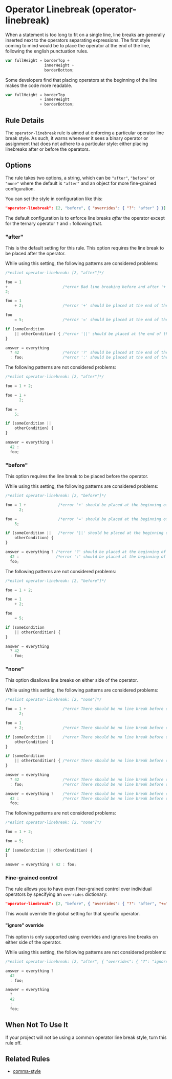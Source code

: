 # Operator Linebreak (operator-linebreak)

When a statement is too long to fit on a single line, line breaks are generally inserted next to the operators separating expressions. The first style coming to mind would be to place the operator at the end of the line, following the english punctuation rules.

```js
var fullHeight = borderTop +
                 innerHeight +
                 borderBottom;
```

Some developers find that placing operators at the beginning of the line makes the code more readable.

```js
var fullHeight = borderTop
               + innerHeight
               + borderBottom;
```

## Rule Details

The `operator-linebreak` rule is aimed at enforcing a particular operator line break style. As such, it warns whenever it sees a binary operator or assignment that does not adhere to a particular style: either placing linebreaks after or before the operators.

## Options

The rule takes two options, a string, which can be `"after"`, `"before"` or `"none"` where the default is `"after"` and an object for more fine-grained configuration.

You can set the style in configuration like this:

```json
"operator-linebreak": [2, "before", { "overrides": { "?": "after" } }]
```

The default configuration is to enforce line breaks _after_ the operator except for the ternary operator `?` and `:` following that.

### "after"

This is the default setting for this rule. This option requires the line break to be placed after the operator.

While using this setting, the following patterns are considered problems:

```js
/*eslint operator-linebreak: [2, "after"]*/

foo = 1
+                        /*error Bad line breaking before and after '+'.*/
2;

foo = 1
    + 2;                 /*error '+' should be placed at the end of the line.*/

foo
    = 5;                 /*error '=' should be placed at the end of the line.*/

if (someCondition
    || otherCondition) { /*error '||' should be placed at the end of the line.*/
}

answer = everything
  ? 42                   /*error '?' should be placed at the end of the line.*/
  : foo;                 /*error ':' should be placed at the end of the line.*/
```

The following patterns are not considered problems:

```js
/*eslint operator-linebreak: [2, "after"]*/

foo = 1 + 2;

foo = 1 +
      2;

foo =
    5;

if (someCondition ||
    otherCondition) {
}

answer = everything ?
  42 :
  foo;
```

### "before"

This option requires the line break to be placed before the operator.

While using this setting, the following patterns are considered problems:

```js
/*eslint operator-linebreak: [2, "before"]*/

foo = 1 +              /*error '+' should be placed at the beginning of the line.*/
      2;

foo =                  /*error '=' should be placed at the beginning of the line.*/
    5;

if (someCondition ||   /*error '||' should be placed at the beginning of the line.*/
    otherCondition) {
}

answer = everything ? /*error '?' should be placed at the beginning of the line.*/
  42 :                /*error ':' should be placed at the beginning of the line.*/
  foo;
```

The following patterns are not considered problems:

```js
/*eslint operator-linebreak: [2, "before"]*/

foo = 1 + 2;

foo = 1
    + 2;

foo
    = 5;

if (someCondition
    || otherCondition) {
}

answer = everything
  ? 42
  : foo;
```

### "none"

This option disallows line breaks on either side of the operator.

While using this setting, the following patterns are considered problems:

```js
/*eslint operator-linebreak: [2, "none"]*/

foo = 1 +                /*error There should be no line break before or after '+'*/
      2;

foo = 1
    + 2;                 /*error There should be no line break before or after '+'*/

if (someCondition ||     /*error There should be no line break before or after '||'*/
    otherCondition) {
}

if (someCondition
    || otherCondition) { /*error There should be no line break before or after '||'*/
}

answer = everything
  ? 42                   /*error There should be no line break before or after '?'*/
  : foo;                 /*error There should be no line break before or after ':'*/

answer = everything ?    /*error There should be no line break before or after '?'*/
  42 :                   /*error There should be no line break before or after ':'*/
  foo;
```

The following patterns are not considered problems:

```js
/*eslint operator-linebreak: [2, "none"]*/

foo = 1 + 2;

foo = 5;

if (someCondition || otherCondition) {
}

answer = everything ? 42 : foo;
```

### Fine-grained control

The rule allows you to have even finer-grained control over individual operators by specifying an `overrides` dictionary:

```json
"operator-linebreak": [2, "before", { "overrides": { "?": "after", "+=": "none" } }]
```

This would override the global setting for that specific operator.

#### "ignore" override

This option is only supported using overrides and ignores line breaks on either side of the operator.

While using this setting, the following patterns are not considered problems:

```js
/*eslint operator-linebreak: [2, "after", { "overrides": { "?": "ignore", ":": "ignore"} }]*/

answer = everything ?
  42
  : foo;

answer = everything
  ?
  42
  :
  foo;
```

## When Not To Use It

If your project will not be using a common operator line break style, turn this rule off.

## Related Rules

* [comma-style](comma-style.md)
